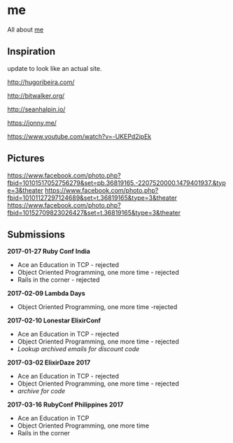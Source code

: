 # me
All about [me](crowdhailer.me)

## Inspiration
update to look like an actual site.

http://hugoribeira.com/

http://bitwalker.org/

http://seanhalpin.io/

https://jonny.me/

https://www.youtube.com/watch?v=-UKEPd2ipEk

## Pictures

https://www.facebook.com/photo.php?fbid=10101517052756279&set=pb.36819165.-2207520000.1479401937.&type=3&theater
https://www.facebook.com/photo.php?fbid=10101127297124689&set=t.36819165&type=3&theater
https://www.facebook.com/photo.php?fbid=10152709823026427&set=t.36819165&type=3&theater

## Submissions

**2017-01-27 Ruby Conf India**
- Ace an Education in TCP - rejected
- Object Oriented Programming, one more time - rejected
- Rails in the corner - rejected

**2017-02-09 Lambda Days**
- Object Oriented Programming, one more time -rejected

**2017-02-10 Lonestar ElixirConf**
- Ace an Education in TCP - rejected
- Object Oriented Programming, one more time - rejected
- *Lookup archived emails for discount code*

**2017-03-02 ElixirDaze 2017**
- Ace an Education in TCP - rejected
- Object Oriented Programming, one more time - rejected
- *archive for code*

**2017-03-16 RubyConf Philippines 2017**
- Ace an Education in TCP
- Object Oriented Programming, one more time
- Rails in the corner
